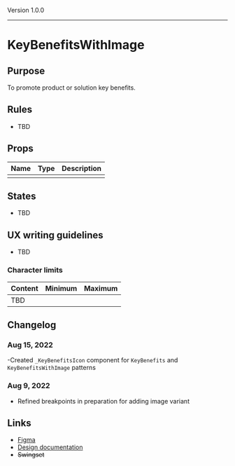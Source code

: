 Version 1.0.0


---

# KeyBenefitsWithImage

## Purpose

To promote product or solution key benefits.

## Rules

* TBD

## Props

| Name | Type | Description |
|----|----|----|
|    |    |    |

## States

* TBD

## UX writing guidelines

* TBD

### Character limits

| Content | Minimum | Maximum |
|----|----|----|
| TBD |    |    |

## Changelog

### Aug 15, 2022

-Created `_KeyBenefitsIcon` component for `KeyBenefits` and `KeyBenefitsWithImage` patterns

### Aug 9, 2022

* Refined breakpoints in preparation for adding image variant

## Links

* [Figma](https://www.figma.com/file/VvpEQaWhKQExx9QTWRyayd/branch/gLfWIxUdC56xS1M8z70kbE/Patterns?node-id=1631%3A13269)
* [Design documentation](https://hashicorp-wpl-documentation.vercel.app/patterns/key-benefits-with-image)
* ~~Swingset~~


